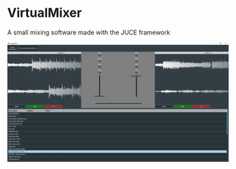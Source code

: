 # VirtualMixer

A small mixing software made with the JUCE framework
 
![](Screenshots/Interface.PNG?raw=true)